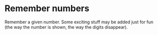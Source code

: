 # Remember numbers

Remember a given number. Some exciting stuff may be added just for fun (the way the number is shown, the way the digits disappear).
